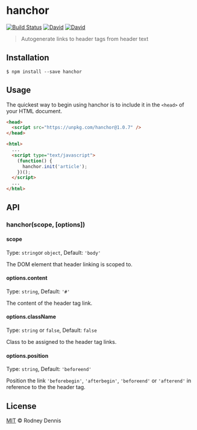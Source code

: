 # hanchor

[![Build Status](https://travis-ci.org/rod/hanchor.svg?branch=master)](https://travis-ci.org/rod/hanchor) [![David](https://img.shields.io/david/rod/hanchor.svg)]() [![David](https://img.shields.io/david/dev/rod/hanchor.svg)]()

> Autogenerate links to header tags from header text


## Installation

```
$ npm install --save hanchor
```

## Usage

The quickest way to begin using hanchor is to include it in the `<head>` of your HTML document.

```html
<head>
  <script src="https://unpkg.com/hanchor@1.0.7" />
</head>
```

```html
<html>
  ...
  <script type="text/javascript">
    (function() {
      hanchor.init('article');
    })();
  </script>
  ...
</html>
```


## API

### hanchor(scope, [options])

#### scope

Type: `string`or `object`, Default: `'body'`

The DOM element that header linking is scoped to.

#### options.content

Type: `string`, Default: `'#'`

The content of the header tag link.

#### options.className

Type: `string` or `false`, Default: `false`

Class to be assigned to the header tag links.

#### options.position

Type: `string`, Default: `'beforeend'`

Position the link `'beforebegin'`, `'afterbegin'`, `'beforeend'` or `'afterend'` in reference to the the header tag.


## License

[MIT](/license) © Rodney Dennis
